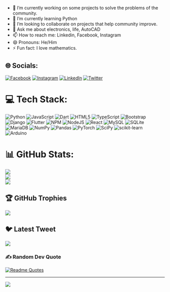 - 🔭 I’m currently working on some projects to solve the problems of the community.
- 🌱 I’m currently learning Python
- 👯 I’m looking to collaborate on projects that help community improve.
- 💬 Ask me about electronics, life, AutoCAD
- 📫 How to reach me: Linkedin, Facebook, Instagram
- 😄 Pronouns: He/Him
- ⚡ Fun fact: I love mathematics.

## 🌐 Socials:
[![Facebook](https://img.shields.io/badge/Facebook-%231877F2.svg?logo=Facebook&logoColor=white)](https://facebook.com/adit.lohani) [![Instagram](https://img.shields.io/badge/Instagram-%23E4405F.svg?logo=Instagram&logoColor=white)](https://instagram.com/1add3it3) [![LinkedIn](https://img.shields.io/badge/-linkedin-c6c6c6?logo=linkedin&logoColor=black)](https://www.linkedin.com/in/adit-lohani/) [![Twitter](https://img.shields.io/badge/Twitter-%231DA1F2.svg?logo=Twitter&logoColor=white)](https://twitter.com/AditLohani) 

# 💻 Tech Stack:
![Python](https://img.shields.io/badge/python-3670A0?style=for-the-badge&logo=python&logoColor=ffdd54) ![JavaScript](https://img.shields.io/badge/javascript-%23323330.svg?style=for-the-badge&logo=javascript&logoColor=%23F7DF1E) ![Dart](https://img.shields.io/badge/dart-%230175C2.svg?style=for-the-badge&logo=dart&logoColor=white) ![HTML5](https://img.shields.io/badge/html5-%23E34F26.svg?style=for-the-badge&logo=html5&logoColor=white) ![TypeScript](https://img.shields.io/badge/typescript-%23007ACC.svg?style=for-the-badge&logo=typescript&logoColor=white) ![Bootstrap](https://img.shields.io/badge/bootstrap-%23563D7C.svg?style=for-the-badge&logo=bootstrap&logoColor=white) ![Django](https://img.shields.io/badge/django-%23092E20.svg?style=for-the-badge&logo=django&logoColor=white) ![Flutter](https://img.shields.io/badge/Flutter-%2302569B.svg?style=for-the-badge&logo=Flutter&logoColor=white) ![NPM](https://img.shields.io/badge/NPM-%23000000.svg?style=for-the-badge&logo=npm&logoColor=white) ![NodeJS](https://img.shields.io/badge/node.js-6DA55F?style=for-the-badge&logo=node.js&logoColor=white) ![React](https://img.shields.io/badge/react-%2320232a.svg?style=for-the-badge&logo=react&logoColor=%2361DAFB) ![MySQL](https://img.shields.io/badge/mysql-%2300f.svg?style=for-the-badge&logo=mysql&logoColor=white) ![SQLite](https://img.shields.io/badge/sqlite-%2307405e.svg?style=for-the-badge&logo=sqlite&logoColor=white) ![MariaDB](https://img.shields.io/badge/MariaDB-003545?style=for-the-badge&logo=mariadb&logoColor=white) ![NumPy](https://img.shields.io/badge/numpy-%23013243.svg?style=for-the-badge&logo=numpy&logoColor=white) ![Pandas](https://img.shields.io/badge/pandas-%23150458.svg?style=for-the-badge&logo=pandas&logoColor=white) ![PyTorch](https://img.shields.io/badge/PyTorch-%23EE4C2C.svg?style=for-the-badge&logo=PyTorch&logoColor=white) ![SciPy](https://img.shields.io/badge/SciPy-%230C55A5.svg?style=for-the-badge&logo=scipy&logoColor=%white) ![scikit-learn](https://img.shields.io/badge/scikit--learn-%23F7931E.svg?style=for-the-badge&logo=scikit-learn&logoColor=white) ![Arduino](https://img.shields.io/badge/-Arduino-00979D?style=for-the-badge&logo=Arduino&logoColor=white)
# 📊 GitHub Stats:
![](https://github-readme-stats-git-masterrstaa-rickstaa.vercel.app/api?username=TotemicRook133&theme=great-gatsby&hide_border=false&include_all_commits=true&count_private=true)<br/>
![](https://github-readme-streak-stats.herokuapp.com/?user=TotemicRook133&theme=great-gatsby&hide_border=false)<br/>
![](https://github-readme-stats-git-masterrstaa-rickstaa.vercel.app/api/top-langs/?username=TotemicRook133&theme=great-gatsby&hide_border=false&include_all_commits=true&count_private=true&layout=compact)

## 🏆 GitHub Trophies
![](https://github-profile-trophy.vercel.app/?username=TotemicRook133&theme=radical&no-frame=false&no-bg=true&margin-w=4)

## 🐦 Latest Tweet
[![](https://gtce.itsvg.in/api?username=TotemicRook133)](https://gtce.itsvg.in)

### ✍️ Random Dev Quote
[![Readme Quotes](https://quotes-github-readme.vercel.app/api?type=horizontal&theme=dark)](https://github.com/piyushsuthar/github-readme-quotes)

---
[![](https://visitcount.itsvg.in/api?id=TotemicRook133&icon=0&color=0)](https://visitcount.itsvg.in)



